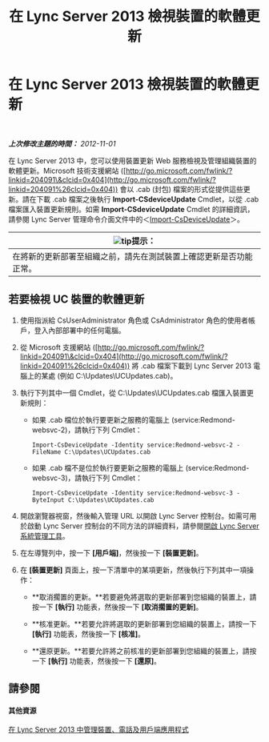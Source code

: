 ﻿---
title: 在 Lync Server 2013 檢視裝置的軟體更新
TOCTitle: 在 Lync Server 2013 檢視裝置的軟體更新
ms:assetid: d2cca12b-ed43-4e1f-90ab-d14bca8b482c
ms:mtpsurl: https://technet.microsoft.com/zh-tw/library/Gg182592(v=OCS.15)
ms:contentKeyID: 49292403
ms.date: 08/24/2015
mtps_version: v=OCS.15
ms.translationtype: HT
---

# 在 Lync Server 2013 檢視裝置的軟體更新

 

_**上次修改主題的時間：** 2012-11-01_

在 Lync Server 2013 中，您可以使用裝置更新 Web 服務檢視及管理組織裝置的軟體更新。Microsoft 技術支援網站 ([http://go.microsoft.com/fwlink/?linkid=204091\&clcid=0x404](http://go.microsoft.com/fwlink/?linkid=204091%26clcid=0x404)) 會以 .cab (封包) 檔案的形式從提供這些更新。請在下載 .cab 檔案之後執行 **Import-CSdeviceUpdate** Cmdlet，以從 .cab 檔案匯入裝置更新規則。如需 **Import-CSdeviceUpdate** Cmdlet 的詳細資訊，請參閱 Lync Server 管理命令介面文件中的＜[Import-CsDeviceUpdate](https://docs.microsoft.com/en-us/powershell/module/skype/Import-CsDeviceUpdate)＞。

<table>
<thead>
<tr class="header">
<th><img src="images/JJ205025.tip(OCS.15).gif" title="tip" alt="tip" />提示：</th>
</tr>
</thead>
<tbody>
<tr class="odd">
<td>在將新的更新部署至組織之前，請先在測試裝置上確認更新是否功能正常。</td>
</tr>
</tbody>
</table>


## 若要檢視 UC 裝置的軟體更新

1.  使用指派給 CsUserAdministrator 角色或 CsAdministrator 角色的使用者帳戶，登入內部部署中的任何電腦。

2.  從 Microsoft 支援網站 ([http://go.microsoft.com/fwlink/?linkid=204091\&clcid=0x404](http://go.microsoft.com/fwlink/?linkid=204091%26clcid=0x404)) 將 .cab 檔案下載到 Lync Server 2013 電腦上的某處 (例如 C:\\Updates\\UCUpdates.cab)。

3.  執行下列其中一個 Cmdlet，從 C:\\Updates\\UCUpdates.cab 檔匯入裝置更新規則：
    
      - 如果 .cab 檔位於執行要更新之服務的電腦上 (service:Redmond-websvc-2)，請執行下列 Cmdlet：
        
            Import-CsDeviceUpdate -Identity service:Redmond-websvc-2 -FileName C:\Updates\UCUpdates.cab
    
      - 如果 .cab 檔不是位於執行要更新之服務的電腦上 (service:Redmond-websvc-3)，請執行下列 Cmdlet：
        
            Import-CsDeviceUpdate -Identity service:Redmond-websvc-3 -ByteInput C:\Updates\UCUpdates.cab

4.  開啟瀏覽器視窗，然後輸入管理 URL 以開啟 Lync Server 控制台。如需可用於啟動 Lync Server 控制台的不同方法的詳細資料，請參閱[開啟 Lync Server 系統管理工具](lync-server-2013-open-lync-server-administrative-tools.md)。

5.  在左導覽列中，按一下 **\[用戶端\]**，然後按一下 **\[裝置更新\]**。

6.  在 **\[裝置更新\]** 頁面上，按一下清單中的某項更新，然後執行下列其中一項操作：
    
      - **取消擱置的更新。**若要避免將選取的更新部署到您組織的裝置上，請按一下 **\[執行\]** 功能表，然後按一下 **\[取消擱置的更新\]**。
    
      - **核准更新。**若要允許將選取的更新部署到您組織的裝置上，請按一下 **\[執行\]** 功能表，然後按一下 **\[核准\]**。
    
      - **還原更新。**若要允許將之前核准的更新部署到您組織的裝置上，請按一下 **\[執行\]** 功能表，然後按一下 **\[還原\]**。

## 請參閱

#### 其他資源

[在 Lync Server 2013 中管理裝置、電話及用戶端應用程式](lync-server-2013-managing-devices-phones-and-client-applications.md)

